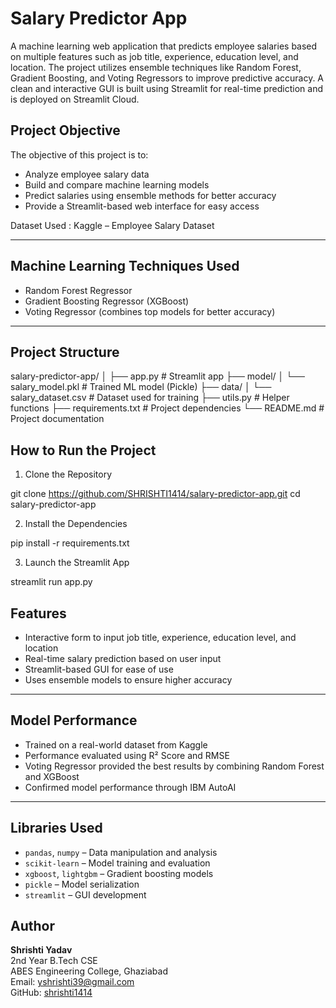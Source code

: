  Salary Predictor App
====================

A machine learning web application that predicts employee salaries based on multiple features such as job title, experience, education level, and location. The project utilizes ensemble techniques like Random Forest, Gradient Boosting, and Voting Regressors to improve predictive accuracy. A clean and interactive GUI is built using Streamlit for real-time prediction and is deployed on Streamlit Cloud.

 

Project Objective
-----------------

The objective of this project is to:

- Analyze employee salary data
- Build and compare machine learning models
- Predict salaries using ensemble methods for better accuracy
- Provide a Streamlit-based web interface for easy access

 Dataset Used : Kaggle – Employee Salary Dataset

---

Machine Learning Techniques Used
--------------------------------

- Random Forest Regressor
- Gradient Boosting Regressor (XGBoost)
- Voting Regressor (combines top models for better accuracy)

---

Project Structure
-----------------

salary-predictor-app/
│
├── app.py # Streamlit app
├── model/
│ └── salary_model.pkl # Trained ML model (Pickle)
├── data/
│ └── salary_dataset.csv # Dataset used for training
├── utils.py # Helper functions
├── requirements.txt # Project dependencies
└── README.md # Project documentation
 

How to Run the Project
----------------------

 1. Clone the Repository

git clone https://github.com/SHRISHTI1414/salary-predictor-app.git
cd salary-predictor-app

 
2. Install the Dependencies

pip install -r requirements.txt

3. Launch the Streamlit App

streamlit run app.py

 
Features
--------

- Interactive form to input job title, experience, education level, and location
- Real-time salary prediction based on user input
- Streamlit-based GUI for ease of use
- Uses ensemble models to ensure higher accuracy

---

Model Performance
-----------------

- Trained on a real-world dataset from Kaggle
- Performance evaluated using R² Score and RMSE
- Voting Regressor provided the best results by combining Random Forest and XGBoost
- Confirmed model performance through IBM AutoAI

---

Libraries Used
--------------

- `pandas`, `numpy` – Data manipulation and analysis
- `scikit-learn` – Model training and evaluation
- `xgboost`, `lightgbm` – Gradient boosting models
- `pickle` – Model serialization
- `streamlit` – GUI development



Author
------

**Shrishti Yadav**  
2nd Year B.Tech CSE  
ABES Engineering College, Ghaziabad  
Email: yshrishti39@gmail.com  
GitHub: [shrishti1414](https://github.com/SHRISHTI1414)
